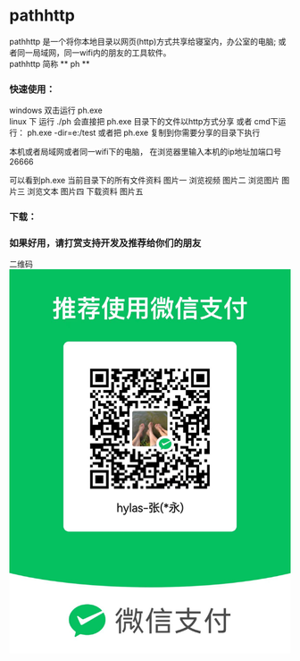 # pathhttp
pathhttp 是一个将你本地目录以网页(http)方式共享给寝室内，办公室的电脑; 或者同一局域网，同一wifi内的朋友的工具软件。   
pathhttp 简称 ** ph **


### 快速使用：
windows 双击运行 ph.exe   
linux 下 运行 ./ph
会直接把 ph.exe 目录下的文件以http方式分享
或者 cmd下运行：  ph.exe -dir=e:/test 
或者把 ph.exe 复制到你需要分享的目录下执行

本机或者局域网或者同一wifi下的电脑， 在浏览器里输入本机的ip地址加端口号 26666

可以看到ph.exe 当前目录下的所有文件资料
图片一
浏览视频
图片二
浏览图片
图片三
浏览文本
图片四
下载资料
图片五

### 下载：


### 如果好用，请打赏支持开发及推荐给你们的朋友
二维码
![随意打赏](https://github.com/284851828/pathhttp/blob/main/other/weichat_pay.jpg)

